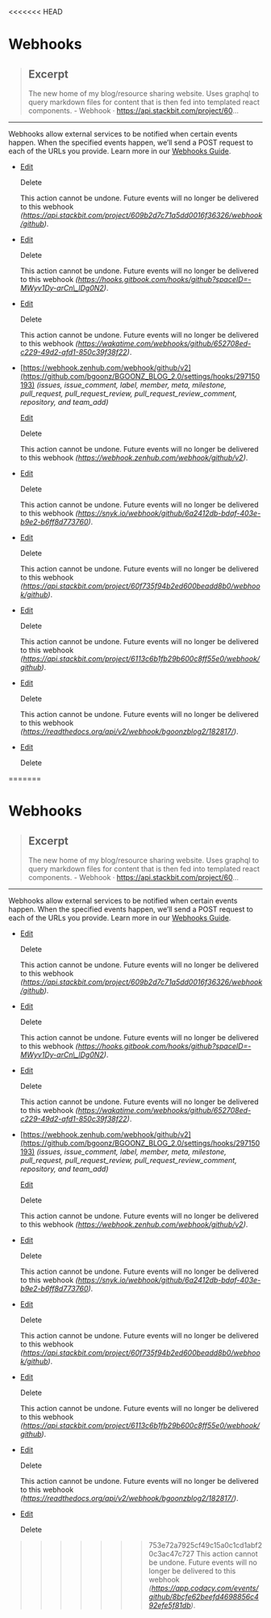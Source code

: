 <<<<<<< HEAD

# Webhooks

> ## Excerpt
> The new home of my blog/resource sharing website. Uses graphql to query markdown files for content that is then fed into templated react components.  - Webhook · https://api.stackbit.com/project/60...

---
Webhooks allow external services to be notified when certain events happen. When the specified events happen, we’ll send a POST request to each of the URLs you provide. Learn more in our [Webhooks Guide](https://docs.github.com/webhooks/).

-   [Edit](https://github.com/bgoonz/BGOONZ_BLOG_2.0/settings/hooks/296865894)
    
    Delete
    
    This action cannot be undone. Future events will no longer be delivered to this webhook _(https://api.stackbit.com/project/609b2d7c71a5dd0016f36326/webhook/github)_.
    
-   [Edit](https://github.com/bgoonz/BGOONZ_BLOG_2.0/settings/hooks/296917896)
    
    Delete
    
    This action cannot be undone. Future events will no longer be delivered to this webhook _(https://hooks.gitbook.com/hooks/github?spaceID=-MWyv1Dy-arCn\_lDg0N2)_.
    
-   [Edit](https://github.com/bgoonz/BGOONZ_BLOG_2.0/settings/hooks/297022419)
    
    Delete
    
    This action cannot be undone. Future events will no longer be delivered to this webhook _(https://wakatime.com/webhooks/github/652708ed-c229-49d2-afd1-850c39f38f22)_.
    
-   [](https://github.com/bgoonz/BGOONZ_BLOG_2.0/settings/hooks/297150193#deliveries)[https://webhook.zenhub.com/webhook/github/v2](https://github.com/bgoonz/BGOONZ_BLOG_2.0/settings/hooks/297150193) _(issues, issue\_comment, label, member, meta, milestone, pull\_request, pull\_request\_review, pull\_request\_review\_comment, repository, and team\_add)_
    
    [Edit](https://github.com/bgoonz/BGOONZ_BLOG_2.0/settings/hooks/297150193)
    
    Delete
    
    This action cannot be undone. Future events will no longer be delivered to this webhook _(https://webhook.zenhub.com/webhook/github/v2)_.
    
-   [Edit](https://github.com/bgoonz/BGOONZ_BLOG_2.0/settings/hooks/299044076)
    
    Delete
    
    This action cannot be undone. Future events will no longer be delivered to this webhook _(https://snyk.io/webhook/github/6a2412db-bdaf-403e-b9e2-b6ff8d773760)_.
    
-   [Edit](https://github.com/bgoonz/BGOONZ_BLOG_2.0/settings/hooks/308663140)
    
    Delete
    
    This action cannot be undone. Future events will no longer be delivered to this webhook _(https://api.stackbit.com/project/60f735f94b2ed600beadd8b0/webhook/github)_.
    
-   [Edit](https://github.com/bgoonz/BGOONZ_BLOG_2.0/settings/hooks/312397370)
    
    Delete
    
    This action cannot be undone. Future events will no longer be delivered to this webhook _(https://api.stackbit.com/project/6113c6b1fb29b600c8ff55e0/webhook/github)_.
    
-   [Edit](https://github.com/bgoonz/BGOONZ_BLOG_2.0/settings/hooks/328724376)
    
    Delete
    
    This action cannot be undone. Future events will no longer be delivered to this webhook _(https://readthedocs.org/api/v2/webhook/bgoonzblog2/182817/)_.
    
-   [Edit](https://github.com/bgoonz/BGOONZ_BLOG_2.0/settings/hooks/330745840)
    
    Delete
    
=======
# Webhooks

> ## Excerpt
>
> The new home of my blog/resource sharing website. Uses graphql to query markdown files for content that is then fed into templated react components. - Webhook · https://api.stackbit.com/project/60...

---

Webhooks allow external services to be notified when certain events happen. When the specified events happen, we’ll send a POST request to each of the URLs you provide. Learn more in our [Webhooks Guide](https://docs.github.com/webhooks/).

-   [Edit](https://github.com/bgoonz/BGOONZ_BLOG_2.0/settings/hooks/296865894)

    Delete

    This action cannot be undone. Future events will no longer be delivered to this webhook _(https://api.stackbit.com/project/609b2d7c71a5dd0016f36326/webhook/github)_.

-   [Edit](https://github.com/bgoonz/BGOONZ_BLOG_2.0/settings/hooks/296917896)

    Delete

    This action cannot be undone. Future events will no longer be delivered to this webhook _(https://hooks.gitbook.com/hooks/github?spaceID=-MWyv1Dy-arCn\_lDg0N2)_.

-   [Edit](https://github.com/bgoonz/BGOONZ_BLOG_2.0/settings/hooks/297022419)

    Delete

    This action cannot be undone. Future events will no longer be delivered to this webhook _(https://wakatime.com/webhooks/github/652708ed-c229-49d2-afd1-850c39f38f22)_.

-   [](https://github.com/bgoonz/BGOONZ_BLOG_2.0/settings/hooks/297150193#deliveries)[https://webhook.zenhub.com/webhook/github/v2](https://github.com/bgoonz/BGOONZ_BLOG_2.0/settings/hooks/297150193) _(issues, issue_comment, label, member, meta, milestone, pull_request, pull_request_review, pull_request_review_comment, repository, and team_add)_

    [Edit](https://github.com/bgoonz/BGOONZ_BLOG_2.0/settings/hooks/297150193)

    Delete

    This action cannot be undone. Future events will no longer be delivered to this webhook _(https://webhook.zenhub.com/webhook/github/v2)_.

-   [Edit](https://github.com/bgoonz/BGOONZ_BLOG_2.0/settings/hooks/299044076)

    Delete

    This action cannot be undone. Future events will no longer be delivered to this webhook _(https://snyk.io/webhook/github/6a2412db-bdaf-403e-b9e2-b6ff8d773760)_.

-   [Edit](https://github.com/bgoonz/BGOONZ_BLOG_2.0/settings/hooks/308663140)

    Delete

    This action cannot be undone. Future events will no longer be delivered to this webhook _(https://api.stackbit.com/project/60f735f94b2ed600beadd8b0/webhook/github)_.

-   [Edit](https://github.com/bgoonz/BGOONZ_BLOG_2.0/settings/hooks/312397370)

    Delete

    This action cannot be undone. Future events will no longer be delivered to this webhook _(https://api.stackbit.com/project/6113c6b1fb29b600c8ff55e0/webhook/github)_.

-   [Edit](https://github.com/bgoonz/BGOONZ_BLOG_2.0/settings/hooks/328724376)

    Delete

    This action cannot be undone. Future events will no longer be delivered to this webhook _(https://readthedocs.org/api/v2/webhook/bgoonzblog2/182817/)_.

-   [Edit](https://github.com/bgoonz/BGOONZ_BLOG_2.0/settings/hooks/330745840)

    Delete

>>>>>>> 753e72a7925cf49c15a0c1cd1abf20c3ac47c727
    This action cannot be undone. Future events will no longer be delivered to this webhook _(https://app.codacy.com/events/github/8bcfe62beefd4698856c492efe5f81db)_.
